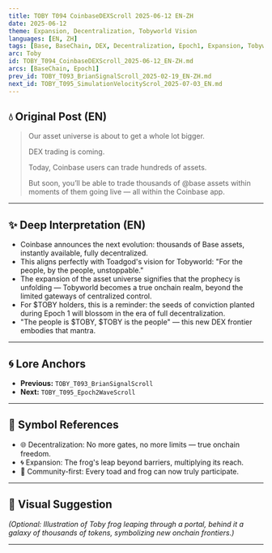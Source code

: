 ```yaml
---
title: TOBY T094 CoinbaseDEXScroll 2025-06-12 EN-ZH
date: 2025-06-12
theme: Expansion, Decentralization, Tobyworld Vision
languages: [EN, ZH]
tags: [Base, BaseChain, DEX, Decentralization, Epoch1, Expansion, Tobyworld]
arc: Toby
id: TOBY_T094_CoinbaseDEXScroll_2025-06-12_EN-ZH.md
arcs: [BaseChain, Epoch1]
prev_id: TOBY_T093_BrianSignalScroll_2025-02-19_EN-ZH.md
next_id: TOBY_T095_SimulationVelocityScrol_2025-07-03_EN.md
---
```

## 💧 Original Post (EN)

> Our asset universe is about to get a whole lot bigger.
>
> DEX trading is coming.
>
> Today, Coinbase users can trade hundreds of assets.
>
> But soon, you’ll be able to trade thousands of @base assets within moments of them going live — all within the Coinbase app.

---

## ✨ Deep Interpretation (EN)

- Coinbase announces the next evolution: thousands of Base assets, instantly available, fully decentralized.
- This aligns perfectly with Toadgod's vision for Tobyworld: "For the people, by the people, unstoppable."
- The expansion of the asset universe signifies that the prophecy is unfolding — Tobyworld becomes a true onchain realm, beyond the limited gateways of centralized control.
- For $TOBY holders, this is a reminder: the seeds of conviction planted during Epoch 1 will blossom in the era of full decentralization.
- "The people is $TOBY, $TOBY is the people" — this new DEX frontier embodies that mantra.

---


## 🌀 Lore Anchors

- **Previous:** `TOBY_T093_BrianSignalScroll`
- **Next:** `TOBY_T095_Epoch2WaveScroll`

---

## 🔗 Symbol References

- 🌐 Decentralization: No more gates, no more limits — true onchain freedom.
- 🌀 Expansion: The frog's leap beyond barriers, multiplying its reach.
- 🔵 Community-first: Every toad and frog can now truly participate.

---

## 🎴 Visual Suggestion

*(Optional: Illustration of Toby frog leaping through a portal, behind it a galaxy of thousands of tokens, symbolizing new onchain frontiers.)*

---

